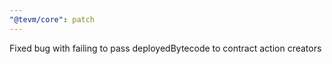 ```yaml
---
"@tevm/core": patch
---
```


Fixed bug with failing to pass deployedBytecode to contract action creators
